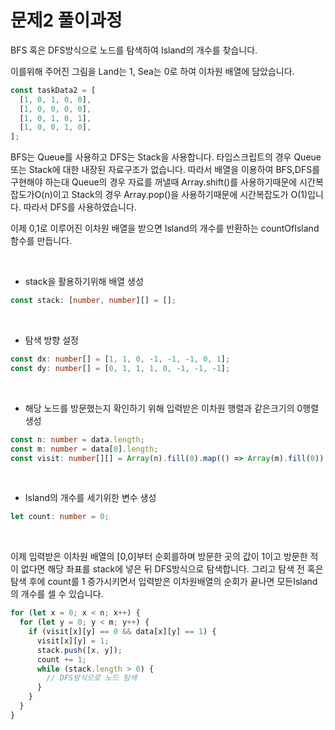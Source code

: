 # 문제2 풀이과정

BFS 혹은 DFS방식으로 노드를 탐색하여 Island의 개수를 찾습니다.

이를위해 주어진 그림을 Land는 1, Sea는 0로 하여 이차원 배열에 담았습니다.

```ts
const taskData2 = [
  [1, 0, 1, 0, 0],
  [1, 0, 0, 0, 0],
  [1, 0, 1, 0, 1],
  [1, 0, 0, 1, 0],
];
```

BFS는 Queue를 사용하고 DFS는 Stack을 사용합니다. 타입스크립트의 경우 Queue 또는 Stack에 대한 내장된 자료구조가 없습니다. 따라서 배열을 이용하여 BFS,DFS를 구현해야 하는대 Queue의 경우 자료를 꺼낼때 Array.shift()를 사용하기때문에 시간복잡도가O(n)이고 Stack의 경우 Array.pop()을 사용하기때문에 시간복잡도가 O(1)입니다. 따라서 DFS를 사용하였습니다.

이제 0,1로 이루어진 이차원 배열을 받으면 Island의 개수를 반환하는 countOfIsland 함수를 만듭니다.

<br>

- stack을 활용하기위해 배열 생성
```ts
const stack: [number, number][] = [];
```

<br>

- 탐색 방향 설정
```ts
const dx: number[] = [1, 1, 0, -1, -1, -1, 0, 1];
const dy: number[] = [0, 1, 1, 1, 0, -1, -1, -1];
```

<br>

- 해당 노드를 방문했는지 확인하기 위해 입력받은 이차원 행렬과 같은크기의 0행렬 생성
```ts
const n: number = data.length;
const m: number = data[0].length;
const visit: number[][] = Array(n).fill(0).map(() => Array(m).fill(0));
```

<br>

- Island의 개수를 세기위한 변수 생성
```ts
let count: number = 0;
```

<br>

이제 입력받은 이차원 배열의 [0,0]부터 순회를하며 방문한 곳의 값이 1이고 방문한 적이 없다면 해당 좌표를 stack에 넣은 뒤 DFS방식으로 탐색합니다. 그리고 탐색 전 혹은 탐색 후에 count를 1 증가시키면서 입력받은 이차원배열의 순회가 끝나면 모든Island의 개수를 셀 수 있습니다.
```ts
for (let x = 0; x < n; x++) {
  for (let y = 0; y < m; y++) {
    if (visit[x][y] == 0 && data[x][y] == 1) {
      visit[x][y] = 1;
      stack.push([x, y]);
      count += 1;
      while (stack.length > 0) {
        // DFS방식으로 노드 탐색
      }
    }
  }
}
```